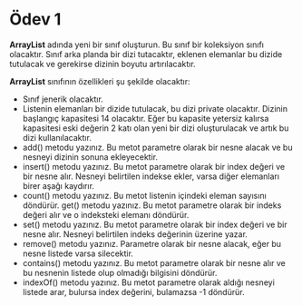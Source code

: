 # Ödev 1
**ArrayList** adında yeni bir sınıf oluşturun. Bu sınıf bir koleksiyon sınıfı olacaktır. Sınıf arka planda bir dizi tutacaktır, eklenen elemanlar bu dizide tutulacak ve gerekirse dizinin boyutu artırılacaktır.

**ArrayList** sınıfının özellikleri şu şekilde olacaktır:

- Sınıf jenerik olacaktır.
- Listenin elemanları bir dizide tutulacak, bu dizi private olacaktır. Dizinin başlangıç kapasitesi 14 olacaktır. Eğer bu kapasite yetersiz kalırsa kapasitesi eski değerin 2 katı olan yeni bir dizi oluşturulacak ve artık bu dizi kullanılacaktır.
- add() metodu yazınız. Bu metot parametre olarak bir nesne alacak ve bu nesneyi dizinin sonuna ekleyecektir.
- insert() metodu yazınız. Bu metot parametre olarak bir index değeri ve bir nesne alır. Nesneyi belirtilen indekse ekler, varsa diğer elemanları birer aşağı kaydırır.
- count() metodu yazınız. Bu metot listenin içindeki eleman sayısını döndürür.
get() metodu yazınız. Bu metot parametre olarak bir indeks değeri alır ve o indeksteki elemanı döndürür.
-  set() metodu yazınız. Bu metot parametre olarak bir index değeri ve bir nesne alır. Nesneyi belirtilen indeks değerinin üzerine yazar.
- remove() metodu yazınız. Parametre olarak bir nesne alacak, eğer bu nesne listede varsa silecektir.
- contains() metodu yazınız. Bu metot parametre olarak bir nesne alır ve bu nesnenin listede olup olmadığı bilgisini döndürür.
- indexOf() metodu yazınız. Bu metot parametre olarak aldığı nesneyi listede arar, bulursa index değerini, bulamazsa -1 döndürür.
